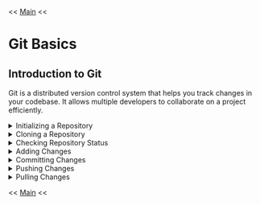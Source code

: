 << [Main](./README.md)  <<

# Git Basics

## Introduction to Git
Git is a distributed version control system that helps you track changes in your codebase. It allows multiple developers to collaborate on a project efficiently.

<details>
<summary>Initializing a Repository</summary>
This command initializes a new Git repository.
```sh
git init
```
</details>

<details>
<summary>Cloning a Repository</summary>
This command clones an existing repository to your local machine.
```sh
git clone https://github.com/username/repository.git
```
</details>

<details>
<summary>Checking Repository Status</summary>
This command shows the status of changes as untracked, modified, or staged.
```sh
git status
```
</details>

<details>
<summary>Adding Changes</summary>
This command stages changes for the next commit.
```sh
git add <file>
```
</details>

<details>
<summary>Committing Changes</summary>
This command commits the staged changes to the repository.
```sh
git commit -m "Commit message"
```
</details>

<details>
<summary>Pushing Changes</summary>
This command pushes your changes to the remote repository.
```sh
git push origin <branch>
```
</details>

<details>
<summary>Pulling Changes</summary>
This command fetches and merges changes from the remote repository.
```sh
git pull origin <branch>
```
</details>

<< [Main](./README.md)  <<
